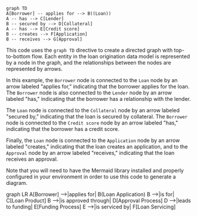 ```mermaid
graph TD
A[Borrower] -- applies for --> B((Loan))
A -- has --> C[Lender]
B -- secured by --> D[Collateral]
A -- has --> E[Credit score]
B -- creates --> F[Application]
B -- receives --> G[Approval]
```

This code uses the `graph TD` directive to create a directed graph with top-to-bottom flow. Each entity in the loan origination data model is represented by a node in the graph, and the relationships between the nodes are represented by arrows.

In this example, the `Borrower` node is connected to the `Loan` node by an arrow labeled "applies for," indicating that the borrower applies for the loan. The `Borrower` node is also connected to the `Lender` node by an arrow labeled "has," indicating that the borrower has a relationship with the lender.

The `Loan` node is connected to the `Collateral` node by an arrow labeled "secured by," indicating that the loan is secured by collateral. The `Borrower` node is connected to the `Credit score` node by an arrow labeled "has," indicating that the borrower has a credit score.

Finally, the `Loan` node is connected to the `Application` node by an arrow labeled "creates," indicating that the loan creates an application, and to the `Approval` node by an arrow labeled "receives," indicating that the loan receives an approval.

Note that you will need to have the Mermaid library installed and properly configured in your environment in order to use this code to generate a diagram.


graph LR
A[Borrower] -->|applies for| B(Loan Application)
B -->|is for| C[Loan Product]
B -->|is approved through| D[Approval Process]
D -->|leads to funding| E[Funding Process]
E -->|is serviced by| F[Loan Servicing]
